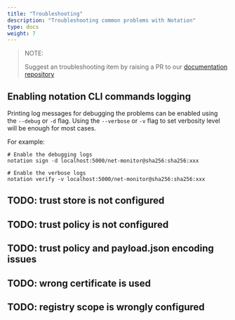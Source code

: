 ```yaml
---
title: "Troubleshooting"
description: "Troubleshooting common problems with Notation"
type: docs
weight: 7
---
```


> NOTE:
>
> Suggest an troubleshooting item by raising a PR to our [documentation repository](https://github.com/notaryproject/notaryproject.dev)

## Enabling notation CLI commands logging

Printing log messages for debugging the problems can be enabled using the `--debug` or `-d` flag. Using the `--verbose` or `-v` flag to set verbosity level will be enough for most cases.

For example:

```shell
# Enable the debugging logs
notation sign -d localhost:5000/net-monitor@sha256:sha256:xxx

# Enable the verbose logs
notation verify -v localhost:5000/net-monitor@sha256:sha256:xxx
```

## TODO: trust store is not configured

## TODO: trust policy is not configured

## TODO: trust policy and payload.json encoding issues

## TODO: wrong certificate is used

## TODO: registry scope is wrongly configured
